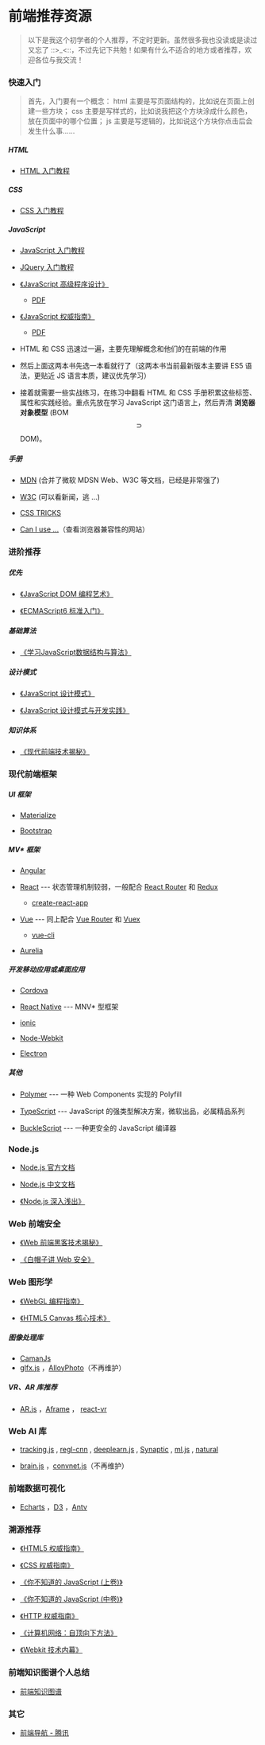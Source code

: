 # 前端推荐资源

> 以下是我这个初学者的个人推荐，不定时更新。虽然很多我也没读或是读过又忘了 ::>\_<::，不过先记下共勉！如果有什么不适合的地方或者推荐，欢迎各位与我交流！


### 快速入门

> 首先，入门要有一个概念：
> html 主要是写页面结构的，比如说在页面上创建一些方块；
> css 主要是写样式的，比如说我把这个方块涂成什么颜色，放在页面中的哪个位置；
> js 主要是写逻辑的，比如说这个方块你点击后会发生什么事......

##### HTML

- [HTML 入门教程](http://www.runoob.com/html/html-tutorial.html)


##### CSS

- [CSS 入门教程](http://www.runoob.com/css/css-tutorial.html)


##### JavaScript

- [JavaScript 入门教程](http://www.runoob.com/js/js-tutorial.html)

- [JQuery 入门教程](http://www.runoob.com/jquery/jquery-tutorial.html)

- [《JavaScript 高级程序设计》](https://book.douban.com/subject/10546125/)

  - [PDF](http://note.youdao.com/noteshare?id=7ce6a29ea631d4ec477c64ba1b0ddcbe)

- [《JavaScript 权威指南》](https://book.douban.com/subject/10549733/)

  - [PDF](http://note.youdao.com/noteshare?id=4a0fe0dd3a60161f9f2da8edbe00c4df)


* HTML 和 CSS 迅速过一遍，主要先理解概念和他们的在前端的作用

* 然后上面这两本书先选一本看就行了（这两本书当前最新版本主要讲 ES5 语法，更贴近 JS 语言本质，建议优先学习）

* 接着就需要一些实战练习，在练习中翻看 HTML 和 CSS 手册积累这些标签、属性和实践经验。重点先放在学习 JavaScript 这门语言上，然后弄清 **浏览器对象模型** (BOM $$\supset$$ DOM)。


##### 手册

- [MDN](https://developer.mozilla.org/zh-CN/) (合并了微软 MDSN Web、W3C 等文档，已经是非常强了)

- [W3C](https://www.w3.org) (可以看新闻，逃 ...)

- [CSS TRICKS](https://css-tricks.com/almanac/)

- [Can I use ...](https://caniuse.com/#home)（查看浏览器兼容性的网站）


### 进阶推荐

##### 优先

- [《JavaScript DOM 编程艺术》](https://book.douban.com/subject/6038371/)

- [《ECMAScript6 标准入门》](http://es6.ruanyifeng.com)


##### 基础算法

- [《学习JavaScript数据结构与算法》](https://book.douban.com/subject/27129352/)

##### 设计模式

- [《JavaScript 设计模式》](https://book.douban.com/subject/26589719/)

- [《JavaScript 设计模式与开发实践》](https://book.douban.com/subject/26382780/)

##### 知识体系

- [《现代前端技术揭秘》](https://book.douban.com/subject/27021790/)


### 现代前端框架

##### UI 框架

- [Materialize](http://materializecss.com/)

- [Bootstrap](https://v4.bootcss.com/)

##### MV* 框架

- [Angular](https://angular.io)

- [React](https://reactjs.org/) --- 状态管理机制较弱，一般配合 [React Router]() 和 [Redux]()
  - [create-react-app](https://github.com/facebookincubator/create-react-app)

- [Vue](https://cn.vuejs.org/index.html) --- 同上配合 [Vue Router]() 和 [Vuex]()
  - [vue-cli](https://github.com/vuejs/vue-cli)

- [Aurelia](http://aurelia.io/)


##### 开发移动应用或桌面应用

- [Cordova](https://cordova.apache.org/)

- [React Native](https://facebook.github.io/react-native/) --- MNV* 型框架

- [ionic](https://ionicframework.com/)

- [Node-Webkit](https://nwjs.io/)

- [Electron](https://electronjs.org/)


##### 其他

- [Polymer](https://www.polymer-project.org/) --- 一种 Web Components 实现的 Polyfill

- [TypeScript](https://www.tslang.cn/) --- JavaScript 的强类型解决方案，微软出品，必属精品系列

- [BuckleScript](https://bucklescript.github,io) --- 一种更安全的 JavaScript 编译器


### Node.js

- [Node.js 官方文档](https://nodejs.org/dist/latest-v8.x/docs/api/)

- [Node.js 中文文档](http://nodejs.cn/api/)

- [《Node.js 深入浅出》](https://book.douban.com/subject/25768396/)


### Web 前端安全

- [《Web 前端黑客技术揭秘》](https://book.douban.com/subject/20451827/)

- [《白帽子讲 Web 安全》](https://book.douban.com/subject/25910557/)


### Web 图形学

- [《WebGL 编程指南》](https://book.douban.com/subject/25909351/)

- [《HTML5 Canvas 核心技术》](https://book.douban.com/subject/24533314/)

##### 图像处理库

- [CamanJs](http://camanjs.com/)
- [glfx.js](http://evanw.github.io/glfx.js/)
，[AlloyPhoto](http://alloyteam.github.io/AlloyPhoto/)（不再维护）

##### VR、AR 库推荐

- [AR.js](https://github.com/jeromeetienne/AR.js)
，[Aframe](https://github.com/aframevr/aframe)
， [react-vr](https://github.com/facebook/react-vr)


### Web AI 库

- [tracking.js](https://trackingjs.com/)
, [regl-cnn](https://erkaman.github.io/regl-cnn/src/demo.html)
, [deeplearn.js](https://deeplearnjs.org/)
, [Synaptic](http://caza.la/synaptic/#/)
, [ml.js](https://github.com/mljs/ml)
, [natural](https://github.com/NaturalNode/natural)

- [brain.js](https://github.com/harthur/brain)
，[convnet.js](https://github.com/karpathy/convnetjs)（不再维护）

### 前端数据可视化

* [Echarts](http://echarts.baidu.com/)
，[D3](https://www.google.com.hk/search?q=d3)
，[Antv](https://antv.alipay.com/index.html)

### 溯源推荐

- [《HTML5 权威指南》](https://book.douban.com/subject/25786074/)

- [《CSS 权威指南》](https://book.douban.com/subject/2308234/)

- [《你不知道的 JavaScript (上卷)》](https://book.douban.com/subject/26351021/)

- [《你不知道的 JavaScript (中卷)》](https://book.douban.com/subject/26854244/)

- [《HTTP 权威指南》](https://book.douban.com/subject/10746113/)

- [《计算机网络：自顶向下方法》](https://book.douban.com/subject/26176870/)

- [《Webkit 技术内幕》](https://book.douban.com/subject/25910556/)


### 前端知识图谱个人总结

- [前端知识图谱](./knowledge-graph.md)

### 其它

- [前端导航 - 腾讯](http://www.alloyteam.com/nav/)
